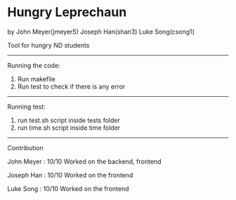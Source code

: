 # Hungry Leprechaun
by John Meyer(jmeyer5) Joseph Han(shan3) Luke Song(csong1)

Tool for hungry ND students

----
Running the code:
1. Run makefile
2. Run test to check if there is any error

----
Running test:
1. run test.sh script inside tests folder
2. run time.sh script inside time folder

----
Contribution

John Meyer : 10/10
Worked on the backend, frontend

Joseph Han : 10/10
Worked on the frontend

Luke Song : 10/10
Worked on the frontend
